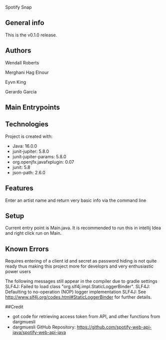 Spotify Snap


## General info
This is the v0.1.0 release.

## Authors
Wendall Roberts 

Merghani Hag Elnour

Eyvn King

Gerardo Garcia

## Main Entrypoints

## Technologies
Project is created with:
* Java: 16.0.0
* junit-jupiter: 5.8.0
* junit-jupiter-params: 5.8.0
* org.openjfx.javafxplugin: 0.07
* junit: 5.8
* json-path: 2.6.0

## Features
Enter an artist name and return very basic info via the command line


## Setup
Current entry point is Main.java. It is recommended to run this in intellij Idea and right click run on Main.

## Known Errors
Requires entering of a client id and secret as password hiding is not quite ready thus making this project more for developrs
and very enthusiastic power users

The following messages still appear in the compiler due to gradle settings
SLF4J: Failed to load class "org.slf4j.impl.StaticLoggerBinder".
SLF4J: Defaulting to no-operation (NOP) logger implementation
SLF4J: See http://www.slf4j.org/codes.html#StaticLoggerBinder for further details.


##Credit
* got code for retrieving access token from API, and other functions from dargmuesli
* dargmuesli GitHub Repository: https://github.com/spotify-web-api-java/spotify-web-api-java
